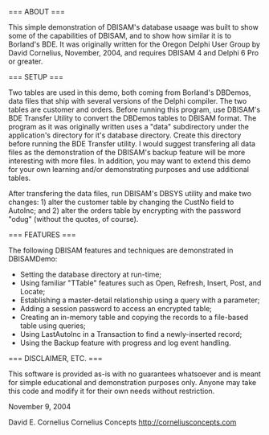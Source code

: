 === ABOUT ===

This simple demonstration of DBISAM's database usaage was built to show some of the capabilities of DBISAM, and to show how similar it is to Borland's BDE.  It was originally written for the Oregon Delphi User Group by David Cornelius, November, 2004, and requires DBISAM 4 and Delphi 6 Pro or greater.


=== SETUP ===

Two tables are used in this demo, both coming from Borland's DBDemos, data files that ship with several versions of the Delphi compiler.  The two tables are customer and orders.  Before running this program, use DBISAM's BDE Transfer Utility to convert the DBDemos tables to DBISAM format.  The program as it was originally written uses a "data" subdirectory under the application's directory for it's database directory.  Create this directory before running the BDE Transfer utility.  I would suggest transfering all data files as the demonstration of the DBISAM's backup feature will be more interesting with more files.  In addition, you may want to extend this demo for your own learning and/or demonstrating purposes and use additional tables.

After transfering the data files, run DBISAM's DBSYS
utility and make two changes: 1) alter the customer
table by changing the CustNo field to AutoInc; and
2) alter the orders table by encrypting with the
password "odug" (without the quotes, of course).


=== FEATURES ===

The following DBISAM features and techniques are demonstrated in DBISAMDemo:

* Setting the database directory at run-time;
* Using familiar "TTable" features such as Open, Refresh, Insert, Post, and Locate;
* Establishing a master-detail relationship using a query with a parameter;
* Adding a session password to access an encrypted table;
* Creating an in-memory table and copying the records to a file-based table using queries;
* Using LastAutoInc in a Transaction to find a newly-inserted record;
* Using the Backup feature with progress and log event handling.


=== DISCLAIMER, ETC. ===

This software is provided as-is with no guarantees whatsoever and is meant for simple educational and demonstration purposes only.  Anyone may take this code and modify it for their own needs without restriction.


November 9, 2004

David E. Cornelius
Cornelius Concepts
http://corneliusconcepts.com
